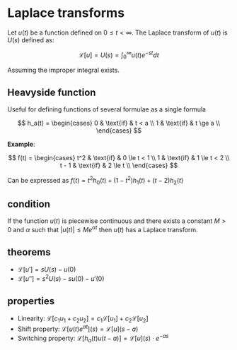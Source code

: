 # Laplace transforms

Let $u(t)$ be a function defined on $0 \le t < \infty$. The Laplace transform of $u(t)$ is $U(s)$ defined as:

$$
\mathcal{L}[u] = U(s) = \int_0^\infty u(t) e^{-st} dt
$$

Assuming the improper integral exists.

## Heavyside function

Useful for defining functions of several formulae as a single formula

$$
h_a(t) = \begin{cases}
	0 & \text{if} & t < a \\
	1 & \text{if} & t \ge a \\
\end{cases}
$$

**Example**:

$$
f(t) = \begin{cases}
	t^2 & \text{if} & 0 \le t < 1 \\
	1 & \text{if} & 1 \le t < 2 \\
	t - 1 & \text{if} & 2 \le t \\
\end{cases}
$$

Can be expressed as $f(t) = t^2h_0(t) + (1-t^2)h_1(t) + (t-2)h_2(t)$

## condition

If the function $u(t)$ is piecewise continuous and there exists a constant $M > 0$ and $\alpha$ such that $|u(t)| \le Me^{\alpha t}$ then $u(t)$ has a Laplace transform.

## theorems

- $\mathcal{L}[u'] = sU(s) - u(0)$
- $\mathcal{L}[u''] = s^2U(s) - su(0) - u'(0)$

## properties

- Linearity: $\mathcal{L}[c_1u_1 + c_2u_2] = c_1\mathcal{L}[u_1] + c_2\mathcal{L}[u_2]$
- Shift property: $\mathcal{L}[u(t)e^{at}](s) = \mathcal{L}[u](s - a)$
- Switching property: $\mathcal{L}[h_a(t)u(t - a)] = \mathcal{L}[u](s) \cdot e^{-as}$
